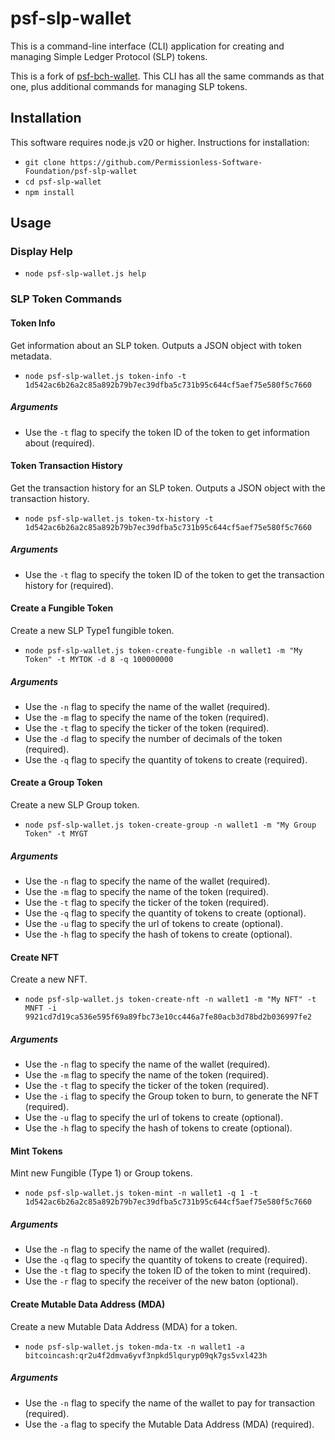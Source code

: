 # psf-slp-wallet

This is a command-line interface (CLI) application for creating and managing Simple Ledger Protocol (SLP) tokens.

This is a fork of [psf-bch-wallet](https://github.com/Permissionless-Software-Foundation/psf-bch-wallet). This CLI has all the same commands as that one, plus additional commands for managing SLP tokens.


## Installation

This software requires node.js v20 or higher. Instructions for installation:

- `git clone https://github.com/Permissionless-Software-Foundation/psf-slp-wallet`
- `cd psf-slp-wallet`
- `npm install`

## Usage

### Display Help

- `node psf-slp-wallet.js help`

### SLP Token Commands

#### Token Info

Get information about an SLP token. Outputs a JSON object with token metadata.

- `node psf-slp-wallet.js token-info -t 1d542ac6b26a2c85a892b79b7ec39dfba5c731b95c644cf5aef75e580f5c7660`

##### Arguments
- Use the `-t` flag to specify the token ID of the token to get information about (required).


#### Token Transaction History

Get the transaction history for an SLP token. Outputs a JSON object with the transaction history.

- `node psf-slp-wallet.js token-tx-history -t 1d542ac6b26a2c85a892b79b7ec39dfba5c731b95c644cf5aef75e580f5c7660`

##### Arguments
- Use the `-t` flag to specify the token ID of the token to get the transaction history for (required).


#### Create a Fungible Token

Create a new SLP Type1 fungible token.

- `node psf-slp-wallet.js token-create-fungible -n wallet1 -m "My Token" -t MYTOK -d 8 -q 100000000`

##### Arguments
- Use the `-n` flag to specify the name of the wallet (required).
- Use the `-m` flag to specify the name of the token (required).
- Use the `-t` flag to specify the ticker of the token (required).
- Use the `-d` flag to specify the number of decimals of the token (required).
- Use the `-q` flag to specify the quantity of tokens to create (required).

#### Create a Group Token

Create a new SLP Group token.

- `node psf-slp-wallet.js token-create-group -n wallet1 -m "My Group Token" -t MYGT`

##### Arguments
- Use the `-n` flag to specify the name of the wallet (required).
- Use the `-m` flag to specify the name of the token (required).
- Use the `-t` flag to specify the ticker of the token (required).
- Use the `-q` flag to specify the quantity of tokens to create (optional).
- Use the `-u` flag to specify the url of tokens to create (optional).
- Use the `-h` flag to specify the hash of tokens to create (optional).


#### Create NFT

Create a new NFT.

- `node psf-slp-wallet.js token-create-nft -n wallet1 -m "My NFT" -t MNFT -i 9921cd7d19ca536e595f69a89fbc73e10cc446a7fe80acb3d78bd2b036997fe2`

##### Arguments
- Use the `-n` flag to specify the name of the wallet (required).
- Use the `-m` flag to specify the name of the token (required).
- Use the `-t` flag to specify the ticker of the token (required).
- Use the `-i` flag to specify the Group token to burn, to generate the NFT (required).
- Use the `-u` flag to specify the url of tokens to create (optional).
- Use the `-h` flag to specify the hash of tokens to create (optional).

#### Mint Tokens

Mint new Fungible (Type 1) or Group tokens.

- `node psf-slp-wallet.js token-mint -n wallet1 -q 1 -t 1d542ac6b26a2c85a892b79b7ec39dfba5c731b95c644cf5aef75e580f5c7660`   

##### Arguments
- Use the `-n` flag to specify the name of the wallet (required).
- Use the `-q` flag to specify the quantity of tokens to create (required).
- Use the `-t` flag to specify the token ID of the token to mint (required).
- Use the `-r` flag to specify the receiver of the new baton (optional).    

#### Create Mutable Data Address (MDA)

Create a new Mutable Data Address (MDA) for a token.

- `node psf-slp-wallet.js token-mda-tx -n wallet1 -a bitcoincash:qr2u4f2dmva6yvf3npkd5lquryp09qk7gs5vxl423h`

##### Arguments
- Use the `-n` flag to specify the name of the wallet to pay for transaction (required).
- Use the `-a` flag to specify the Mutable Data Address (MDA) (required).


